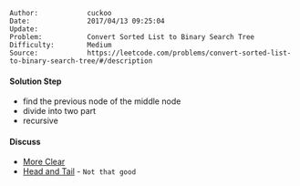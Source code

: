 
    Author:            cuckoo
    Date:              2017/04/13 09:25:04
    Update:            
    Problem:           Convert Sorted List to Binary Search Tree
    Difficulty:        Medium
    Source:            https://leetcode.com/problems/convert-sorted-list-to-binary-search-tree/#/description

#### Solution Step
 - find the previous node of the middle node
 - divide into two part
 - recursive

#### Discuss
 - [More Clear](https://discuss.leetcode.com/topic/24418/recursive-bst-construction-using-slow-fast-traversal-on-linked-list)
 - [Head and Tail](https://discuss.leetcode.com/topic/35997/share-my-java-solution-1ms-very-short-and-concise) - `Not that good`
